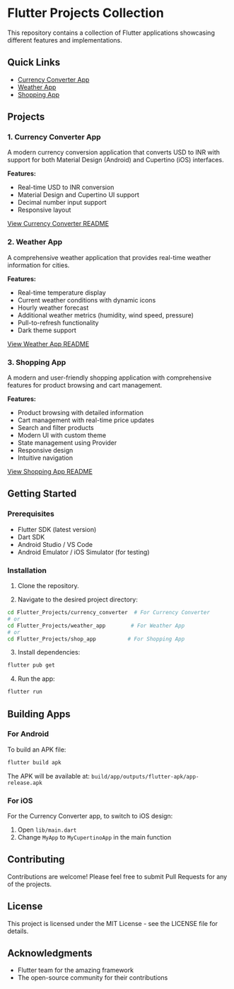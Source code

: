 # Flutter Projects Collection

This repository contains a collection of Flutter applications showcasing different features and implementations.

## Quick Links
- [Currency Converter App](currency_converter/)
- [Weather App](weather_app/)
- [Shopping App](shop_app/)

## Projects

### 1. Currency Converter App
A modern currency conversion application that converts USD to INR with support for both Material Design (Android) and Cupertino (iOS) interfaces.

**Features:**
- Real-time USD to INR conversion
- Material Design and Cupertino UI support
- Decimal number input support
- Responsive layout

[View Currency Converter README](currency_converter/README.md)

### 2. Weather App
A comprehensive weather application that provides real-time weather information for cities.

**Features:**
- Real-time temperature display
- Current weather conditions with dynamic icons
- Hourly weather forecast
- Additional weather metrics (humidity, wind speed, pressure)
- Pull-to-refresh functionality
- Dark theme support

[View Weather App README](weather_app/README.md)

### 3. Shopping App
A modern and user-friendly shopping application with comprehensive features for product browsing and cart management.

**Features:**
- Product browsing with detailed information
- Cart management with real-time price updates
- Search and filter products
- Modern UI with custom theme
- State management using Provider
- Responsive design
- Intuitive navigation

[View Shopping App README](shop_app/README.md)

## Getting Started

### Prerequisites
- Flutter SDK (latest version)
- Dart SDK
- Android Studio / VS Code
- Android Emulator / iOS Simulator (for testing)

### Installation

1. Clone the repository.

2. Navigate to the desired project directory:
```bash
cd Flutter_Projects/currency_converter  # For Currency Converter
# or
cd Flutter_Projects/weather_app        # For Weather App
# or
cd Flutter_Projects/shop_app          # For Shopping App
```

3. Install dependencies:
```bash
flutter pub get
```

4. Run the app:
```bash
flutter run
```

## Building Apps

### For Android
To build an APK file:
```bash
flutter build apk
```
The APK will be available at: `build/app/outputs/flutter-apk/app-release.apk`

### For iOS
For the Currency Converter app, to switch to iOS design:
1. Open `lib/main.dart`
2. Change `MyApp` to `MyCupertinoApp` in the main function

## Contributing

Contributions are welcome! Please feel free to submit Pull Requests for any of the projects.

## License

This project is licensed under the MIT License - see the LICENSE file for details.

## Acknowledgments

- Flutter team for the amazing framework
- The open-source community for their contributions